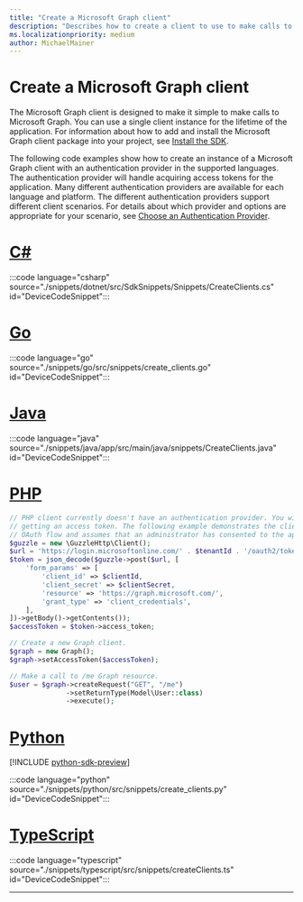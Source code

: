 ```yaml
---
title: "Create a Microsoft Graph client"
description: "Describes how to create a client to use to make calls to Microsoft Graph. Includes how to set up authentication and select a sovereign cloud."
ms.localizationpriority: medium
author: MichaelMainer
---
```


# Create a Microsoft Graph client

The Microsoft Graph client is designed to make it simple to make calls to Microsoft Graph. You can use a single client instance for the lifetime of the application. For information about how to add and install the Microsoft Graph client package into your project, see  [Install the SDK](sdk-installation.md).

The following code examples show how to create an instance of a Microsoft Graph client with an authentication provider in the supported languages. The authentication provider will handle acquiring access tokens for the application. Many different authentication providers are available for each language and platform. The different authentication providers support different client scenarios. For details about which provider and options are appropriate for your scenario, see [Choose an Authentication Provider](choose-authentication-providers.md).

<!-- markdownlint-disable MD025 MD051 -->

# [C#](#tab/csharp)

:::code language="csharp" source="./snippets/dotnet/src/SdkSnippets/Snippets/CreateClients.cs" id="DeviceCodeSnippet":::

# [Go](#tab/go)

:::code language="go" source="./snippets/go/src/snippets/create_clients.go" id="DeviceCodeSnippet":::

# [Java](#tab/java)

:::code language="java" source="./snippets/java/app/src/main/java/snippets/CreateClients.java" id="DeviceCodeSnippet":::

# [PHP](#tab/php)

```php
// PHP client currently doesn't have an authentication provider. You will need to handle
// getting an access token. The following example demonstrates the client credential
// OAuth flow and assumes that an administrator has consented to the application.
$guzzle = new \GuzzleHttp\Client();
$url = 'https://login.microsoftonline.com/' . $tenantId . '/oauth2/token?api-version=1.0';
$token = json_decode($guzzle->post($url, [
    'form_params' => [
        'client_id' => $clientId,
        'client_secret' => $clientSecret,
        'resource' => 'https://graph.microsoft.com/',
        'grant_type' => 'client_credentials',
    ],
])->getBody()->getContents());
$accessToken = $token->access_token;

// Create a new Graph client.
$graph = new Graph();
$graph->setAccessToken($accessToken);

// Make a call to /me Graph resource.
$user = $graph->createRequest("GET", "/me")
              ->setReturnType(Model\User::class)
              ->execute();
```

# [Python](#tab/python)

[!INCLUDE [python-sdk-preview](../../includes/python-sdk-preview.md)]

:::code language="python" source="./snippets/python/src/snippets/create_clients.py" id="DeviceCodeSnippet":::

# [TypeScript](#tab/typescript)

:::code language="typescript" source="./snippets/typescript/src/snippets/createClients.ts" id="DeviceCodeSnippet":::

---
